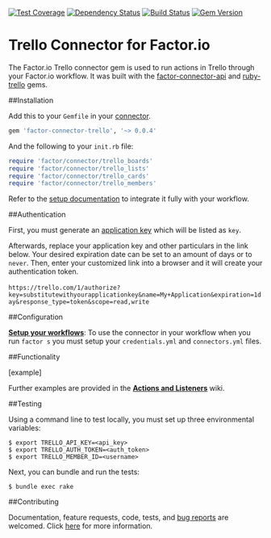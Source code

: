[![Test Coverage](https://codeclimate.com/github/factor-io/connector-trello/badges/coverage.svg)](https://codeclimate.com/github/factor-io/connector-trello)
[![Dependency Status](https://gemnasium.com/factor-io/connector-trello.svg)](https://gemnasium.com/factor-io/connector-trello)
[![Build Status](https://travis-ci.org/factor-io/connector-trello.svg)](https://travis-ci.org/factor-io/connector-trello)
[![Gem Version](https://badge.fury.io/rb/factor-connector-trello.svg)](http://badge.fury.io/rb/factor-connector-trello)


Trello Connector for Factor.io
======================

The Factor.io Trello connector gem is used to run actions in Trello through your Factor.io workflow. It was built with the [factor-connector-api](https://github.com/factor-io/connector-api) and [ruby-trello](https://github.com/jeremytregunna/ruby-trello) gems.

##Installation

Add this to your `Gemfile` in your [connector](https://github.com/factor-io/connector).
```ruby
gem 'factor-connector-trello', '~> 0.0.4'
```
And the following to your `init.rb` file:
```ruby
require 'factor/connector/trello_boards'
require 'factor/connector/trello_lists'
require 'factor/connector/trello_cards'
require 'factor/connector/trello_members'
```
Refer to the [setup documentation](https://github.com/factor-io/connector#running) to integrate it fully with your workflow.

##Authentication

First, you must generate an [application key](https://trello.com/1/appKey/generate) which will be listed as `key`.

Afterwards, replace your application key and other particulars in the link below. Your desired expiration date can be set to an amount of days or to `never`. Then, enter your customized link into a browser and it will create your authentication token.
<br />
<br />
`https://trello.com/1/authorize?key=substitutewithyourapplicationkey&name=My+Application&expiration=1day&response_type=token&scope=read,write`

##Configuration

**[Setup your workflows](https://github.com/factor-io/connector-trello/wiki/Setup-your-workflows)**: To use the connector in your workflow when you run `factor s` you must setup your `credentials.yml` and `connectors.yml` files.

##Functionality

[example]

Further examples are provided in the **[Actions and Listeners](https://github.com/factor-io/connector-trello/wiki/Actions-and-Listeners)** wiki.

##Testing

Using a command line to test locally, you must set up three environmental variables:

```shell
$ export TRELLO_API_KEY=<api_key>
$ export TRELLO_AUTH_TOKEN=<auth_token>
$ export TRELLO_MEMBER_ID=<username>
```
Next, you can bundle and run the tests:

```shell
$ bundle exec rake
```

##Contributing

Documentation, feature requests, code, tests, and [bug reports](https://github.com/factor-io/connector-trello/issues/new) are welcomed. Click [here](https://github.com/factor-io/factor/wiki/Contribution) for more information.
